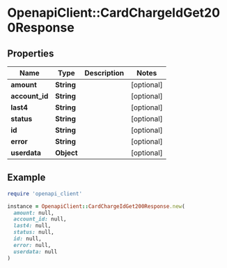 # OpenapiClient::CardChargeIdGet200Response

## Properties

| Name | Type | Description | Notes |
| ---- | ---- | ----------- | ----- |
| **amount** | **String** |  | [optional] |
| **account_id** | **String** |  | [optional] |
| **last4** | **String** |  | [optional] |
| **status** | **String** |  | [optional] |
| **id** | **String** |  | [optional] |
| **error** | **String** |  | [optional] |
| **userdata** | **Object** |  | [optional] |

## Example

```ruby
require 'openapi_client'

instance = OpenapiClient::CardChargeIdGet200Response.new(
  amount: null,
  account_id: null,
  last4: null,
  status: null,
  id: null,
  error: null,
  userdata: null
)
```

